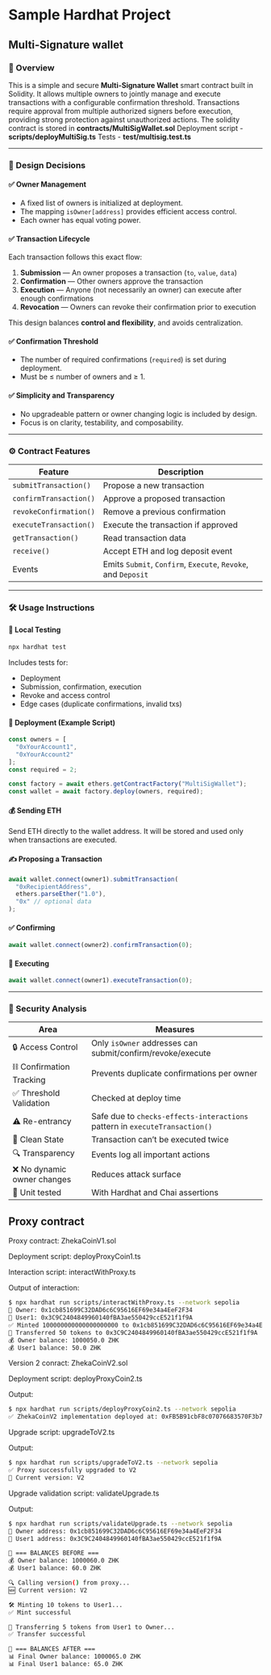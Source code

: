 # Sample Hardhat Project

## Multi-Signature wallet

### 💼 Overview

This is a simple and secure **Multi-Signature Wallet** smart contract built in Solidity. It allows multiple owners to jointly manage and execute transactions with a configurable confirmation threshold. Transactions require approval from multiple authorized signers before execution, providing strong protection against unauthorized actions.
The solidity contract is stored in **contracts/MultiSigWallet.sol**
Deployment script - **scripts/deployMultiSig.ts**
Tests - **test/multisig.test.ts**

---

### 🧠 Design Decisions

#### ✅ Owner Management

* A fixed list of owners is initialized at deployment.
* The mapping `isOwner[address]` provides efficient access control.
* Each owner has equal voting power.

#### ✅ Transaction Lifecycle

Each transaction follows this exact flow:

1. **Submission** — An owner proposes a transaction (`to`, `value`, `data`)
2. **Confirmation** — Other owners approve the transaction
3. **Execution** — Anyone (not necessarily an owner) can execute after enough confirmations
4. **Revocation** — Owners can revoke their confirmation prior to execution

This design balances **control and flexibility**, and avoids centralization.

#### ✅ Confirmation Threshold

* The number of required confirmations (`required`) is set during deployment.
* Must be ≤ number of owners and ≥ 1.

#### ✅ Simplicity and Transparency

* No upgradeable pattern or owner changing logic is included by design.
* Focus is on clarity, testability, and composability.

---

### ⚙️ Contract Features

| Feature                | Description                                                   |
| ---------------------- | ------------------------------------------------------------- |
| `submitTransaction()`  | Propose a new transaction                                     |
| `confirmTransaction()` | Approve a proposed transaction                                |
| `revokeConfirmation()` | Remove a previous confirmation                                |
| `executeTransaction()` | Execute the transaction if approved                           |
| `getTransaction()`     | Read transaction data                                         |
| `receive()`            | Accept ETH and log deposit event                              |
| Events                 | Emits `Submit`, `Confirm`, `Execute`, `Revoke`, and `Deposit` |

---

### 🛠 Usage Instructions

#### 🧪 Local Testing

```bash
npx hardhat test
```

Includes tests for:

* Deployment
* Submission, confirmation, execution
* Revoke and access control
* Edge cases (duplicate confirmations, invalid txs)

#### 🧵 Deployment (Example Script)

```ts
const owners = [
  "0xYourAccount1",
  "0xYourAccount2"
];
const required = 2;

const factory = await ethers.getContractFactory("MultiSigWallet");
const wallet = await factory.deploy(owners, required);
```

#### 💰 Sending ETH

Send ETH directly to the wallet address. It will be stored and used only when transactions are executed.

#### ✍️ Proposing a Transaction

```ts
await wallet.connect(owner1).submitTransaction(
  "0xRecipientAddress",
  ethers.parseEther("1.0"),
  "0x" // optional data
);
```

#### ✅ Confirming

```ts
await wallet.connect(owner2).confirmTransaction(0);
```

#### 🔁 Executing

```ts
await wallet.connect(owner1).executeTransaction(0);
```

---

### 🔐 Security Analysis

| Area                       | Measures                                                                    |
| -------------------------- | --------------------------------------------------------------------------- |
| 🔒 Access Control          | Only `isOwner` addresses can submit/confirm/revoke/execute                  |
| ⛓️ Confirmation Tracking   | Prevents duplicate confirmations per owner                                  |
| ✅ Threshold Validation     | Checked at deploy time                                                      |
| ⚠️ Re-entrancy             | Safe due to `checks-effects-interactions` pattern in `executeTransaction()` |
| 🧼 Clean State             | Transaction can’t be executed twice                                         |
| 🔍 Transparency            | Events log all important actions                                            |
| ❌ No dynamic owner changes | Reduces attack surface                                                      |
| 🧪 Unit tested             | With Hardhat and Chai assertions                                            |


## Proxy contract

Proxy contract: ZhekaCoinV1.sol

Deployment script: deployProxyCoin1.ts

Interaction script: interactWithProxy.ts

Output of interaction:

``` bash
$ npx hardhat run scripts/interactWithProxy.ts --network sepolia
👤 Owner: 0x1cb851699C32DAD6c6C95616EF69e34a4EeF2F34
👤 User1: 0x3C9C2404849960140fBA3ae550429ccE521f1f9A
✅ Minted 100000000000000000000 to 0x1cb851699C32DAD6c6C95616EF69e34a4EeF2F34
🔁 Transferred 50 tokens to 0x3C9C2404849960140fBA3ae550429ccE521f1f9A
💰 Owner balance: 1000050.0 ZHK
💰 User1 balance: 50.0 ZHK
```

Version 2 conract: ZhekaCoinV2.sol

Deployment script: deployProxyCoin2.ts

Output:

``` bash
$ npx hardhat run scripts/deployProxyCoin2.ts --network sepolia
✅ ZhekaCoinV2 implementation deployed at: 0xFB5B91cbF8c07076683570F3b7B6A747237bF48d
```

Upgrade script: upgradeToV2.ts

Output:

``` bash
$ npx hardhat run scripts/upgradeToV2.ts --network sepolia
✅ Proxy successfully upgraded to V2
🔎 Current version: V2
```

Upgrade validation script: validateUpgrade.ts

Output:

``` bash
$ npx hardhat run scripts/validateUpgrade.ts --network sepolia
🔎 Owner address: 0x1cb851699C32DAD6c6C95616EF69e34a4EeF2F34
🔎 User1 address: 0x3C9C2404849960140fBA3ae550429ccE521f1f9A

📍 === BALANCES BEFORE ===
💰 Owner balance: 1000060.0 ZHK
💰 User1 balance: 60.0 ZHK

🔍 Calling version() from proxy...
🆕 Current version: V2

🛠 Minting 10 tokens to User1...
✅ Mint successful

🔁 Transferring 5 tokens from User1 to Owner...
✅ Transfer successful

📍 === BALANCES AFTER ===
📊 Final Owner balance: 1000065.0 ZHK
📊 Final User1 balance: 65.0 ZHK
```
